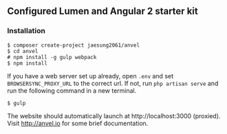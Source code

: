 ## Configured Lumen and Angular 2 starter kit

### Installation

    $ composer create-project jaesung2061/anvel
    $ cd anvel
    # npm install -g gulp webpack
    $ npm install
    
If you have a web server set up already, open `.env` and set `BROWSERSYNC_PROXY_URL` to the
correct url. If not, run `php artisan serve` and run the following command in a new terminal.

    $ gulp
    
The website should automatically launch at http://localhost:3000 (proxied). Visit
http://anvel.io for some brief documentation.
